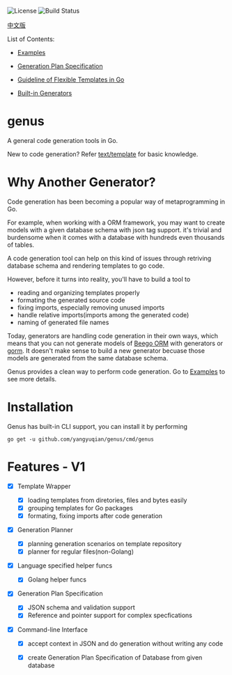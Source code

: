 ![License](https://img.shields.io/badge/style-MIT-blue.svg?label=license)
![Build Status](https://api.travis-ci.org/yangyuqian/genus.svg?branch=master)

[中文版](README-cn.md)

List of Contents:

- [Examples](docs/en/examples.md)

- [Generation Plan Specification](docs/en/gps.md)

- [Guideline of Flexible Templates in Go](docs/en/flexible-templates.md)

- [Built-in Generators](docs/en/generators.md)

# genus

A general code generation tools in Go.

New to code generation?
Refer [text/template](https://golang.org/pkg/text/template/) for basic knowledge.

# Why Another Generator?

Code generation has been becoming a popular way of metaprogramming in Go.

For example, when working with a ORM framework, you may want to create models
with a given database schema with json tag support.
it's trivial and burdensome when it comes with a database
with hundreds even thousands of tables.

A code generation tool can help on this kind of issues through retriving
database schema and rendering templates to go code.

However, before it turns into reality, you'll have to build a tool to

* reading and organizing templates properly
* formating the generated source code
* fixing imports, especially removing unused imports
* handle relative imports(imports among the generated code)
* naming of generated file names

Today, generators are handling code generation in their own ways, which means
that you can not generate models of
[Beego ORM](https://beego.me/docs/mvc/model/orm.md) with generators or
[gorm](http://jinzhu.me/gorm). It doesn't make sense to build a new generator
becuase those models are generated from the same database schema.

Genus provides a clean way to perform code generation.
Go to [Examples](docs/en/examples.md) to see more details.

# Installation

Genus has built-in CLI support, you can install it by performing

```
go get -u github.com/yangyuqian/genus/cmd/genus
```

# Features - V1

- [x] Template Wrapper

  - [x] loading templates from diretories, files and bytes easily
  - [x] grouping templates for Go packages
  - [x] formating, fixing imports after code generation

- [x] Generation Planner

  - [x] planning generation scenarios on template repository
  - [x] planner for regular files(non-Golang)

- [x] Language specified helper funcs

  - [x] Golang helper funcs

- [x] Generation Plan Specification

  - [x] JSON schema and validation support
  - [x] Reference and pointer support for complex specfications

- [x] Command-line Interface

  - [x] accept context in JSON and do generation without writing any code
  - [x] create Generation Plan Specification of Database from given database


